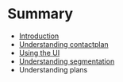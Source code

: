 # Summary

* [Introduction](README.md)
* [Understanding contactplan](UnderstandingContactplan.md)
* [Using the UI](UsingUI.md)
* [Understanding segmentation](UnderstandingSegmentation.md)
* Understanding plans

